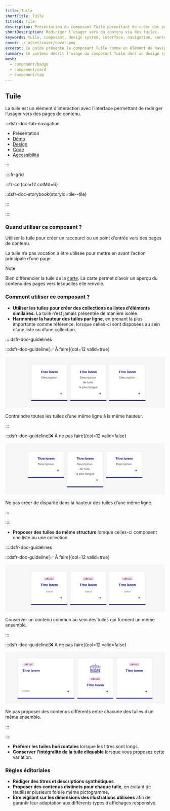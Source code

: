 ```yaml
---
title: Tuile
shortTitle: Tuile
titleId: Tile
description: Présentation du composant Tuile permettant de créer des points d’entrée vers des pages de contenu au sein d’interfaces organisées.
shortDescription: Rediriger l’usager vers du contenu via des tuiles.
keywords: tuile, composant, design system, interface, navigation, contenu, accessibilité, UX, UI, carte
cover: ./_asset/cover/cover.png
excerpt: Ce guide présente le composant Tuile comme un élément de navigation vers des contenus, avec des recommandations d’usage et des règles éditoriales pour assurer cohérence et clarté.
summary: Ce contenu décrit l’usage du composant Tuile dans un design system. Il précise son rôle dans la navigation vers des pages de contenu, ses différences avec le composant Carte, et les bonnes pratiques à adopter pour garantir une présentation cohérente dans les listes ou collections. Ce guide s’adresse aux concepteurs et développeurs souhaitant structurer visuellement des ensembles de liens tout en assurant une expérience utilisateur fluide et accessible.
mesh:
  - component/badge
  - component/card
  - component/tag
---
```


## Tuile

La tuile est un élément d’interaction avec l’interface permettant de rediriger l’usager vers des pages de contenu.

:::dsfr-doc-tab-navigation

- Présentation
- [Démo](./demo/index.md)
- [Design](./design/index.md)
- [Code](./code/index.md)
- [Accessibilité](./accessibility/index.md)

:::

::::fr-grid

:::fr-col{col=12 colMd=6}

::dsfr-doc-storybook{storyId=tile--tile}

:::

::::

### Quand utiliser ce composant ?

Utiliser la tuile pour créer un raccourci ou un point d’entrée vers des pages de contenu.

La tuile n’a pas vocation à être utilisée pour mettre en avant l’action principale d’une page.

>[!NOTE]
> Bien différencier la tuile de la [carte](../../../card/_part/doc/index.md). La carte permet d’avoir un aperçu du contenu des pages vers lesquelles elle renvoie.

### Comment utiliser ce composant ?

- **Utiliser les tuiles pour créer des collections ou listes d’éléments similaires**. La tuile n’est jamais présentée de manière isolée.
- **Harmoniser la hauteur des tuiles par ligne**, en prenant la plus importante comme référence, lorsque celles-ci sont disposées au sein d’une liste ou d’une collection.

::::dsfr-doc-guidelines

:::dsfr-doc-guideline[✅ À faire]{col=12 valid=true}

![](./_asset/use/do-1.png)

Contraindre toutes les tuiles d’une même ligne à la même hauteur.

:::

:::dsfr-doc-guideline[❌ À ne pas faire]{col=12 valid=false}

![](./_asset/use/dont-1.png)

Ne pas créer de disparité dans la hauteur des tuiles d’une même ligne.

:::

::::

- **Proposer des tuiles de même structure** lorsque celles-ci composent une liste ou une collection.

::::dsfr-doc-guidelines

:::dsfr-doc-guideline[✅ À faire]{col=12 valid=true}

![](./_asset/use/do-2.png)

Conserver un contenu commun au sein des tuiles qui forment un même ensemble.

:::

:::dsfr-doc-guideline[❌ À ne pas faire]{col=12 valid=false}

![](./_asset/use/dont-2.png)

Ne pas proposer des contenus différents entre chacune des tuiles d’un même ensemble.

:::

::::

- **Préférer les tuiles horizontales** lorsque les titres sont longs.
- **Conserver l’intégralité de la tuile cliquable** lorsque vous proposez cette variation.

### Règles éditoriales

- **Rédiger des titres et descriptions synthétiques**.
- **Proposer des contenus distincts pour chaque tuile**, en évitant de réutiliser plusieurs fois le même pictogramme.
- **Être vigilant sur les dimensions des illustrations utilisées** afin de garantir leur adaptation aux différents types d’affichages responsive.
